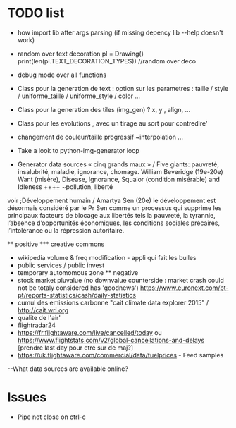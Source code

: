 # TODO list

* how import lib after args parsing (if missing depency lib --help doesn't work)

* random over text decoration
  pl = Drawing()
  print(len(pl.TEXT_DECORATION_TYPES)) //random over deco

* debug mode over all functions

* Class pour la generation de text :
option sur les parametres : taille / style / uniforme_taille / uniforme_style / color ...

* Class pour la generation des tiles (img_gen) ?
x, y , align, ...

* Class pour les evolutions , avec un tirage au sort pour contredire'
- changement de couleur/taille progressif ~interpolation ...

* Take a look to python-img-generator loop

* Generator data sources
« cinq grands maux » / Five giants: pauvreté, insalubrité, maladie, ignorance, chomage.  William Beveridge (19e-20e)
Want (misère), Disease, Ignorance, Squalor (condition misérable) and Idleness
++++ ~pollution, liberté

voir ;Développement humain / Amartya Sen (20e)
le développement est désormais considéré par le Pr Sen comme un processus qui
supprime les principaux facteurs de blocage aux libertés tels la pauvreté, la
tyrannie, l’absence d’opportunités économiques, les conditions sociales précaires,
l’intolérance ou la répression autoritaire. 

** positive
*** creative commons
- wikipedia volume & freq modification - appli qui fait les bulles
- public services / public invest
- temporary automomous zone
** negative
- stock market pluvalue (no downvalue counterside : market crash could not be totaly considered has 'goodnews')
https://www.euronext.com/pt-pt/reports-statistics/cash/daily-statistics
- cumul des emissions carbonne "cait climate data explorer 2015" / http://cait.wri.org
- qualite de l'air'
- flightradar24
- https://fr.flightaware.com/live/cancelled/today ou https://www.flightstats.com/v2/global-cancellations-and-delays [prendre last day pour etre sur de maj?]
- https://uk.flightaware.com/commercial/data/fuelprices - Feed samples


--What data sources are available online?

# Issues
* Pipe not close on ctrl-c
